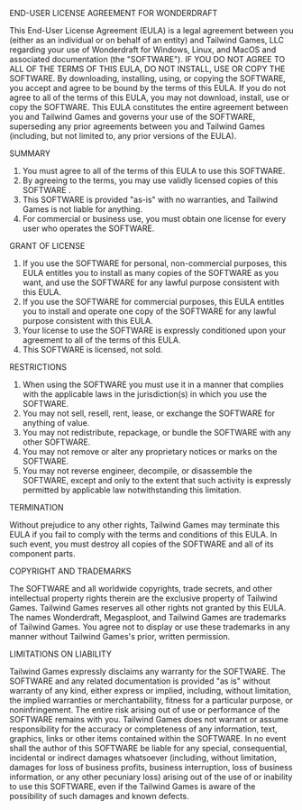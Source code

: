 END-USER LICENSE AGREEMENT FOR WONDERDRAFT

This End-User License Agreement (EULA) is a legal agreement between you (either as an individual or on behalf of an entity) and Tailwind Games, LLC regarding your use of Wonderdraft for Windows, Linux, and MacOS and associated documentation (the "SOFTWARE"). IF YOU DO NOT AGREE TO ALL OF THE TERMS OF THIS EULA, DO NOT INSTALL, USE OR COPY THE SOFTWARE. By downloading, installing, using, or copying the SOFTWARE, you accept and agree to be bound by the terms of this EULA. If you do not agree to all of the terms of this EULA, you may not download, install, use or copy the SOFTWARE. This EULA constitutes the entire agreement between you and Tailwind Games and governs your use of the SOFTWARE, superseding any prior agreements between you and Tailwind Games (including, but not limited to, any prior versions of the EULA).


SUMMARY

1. You must agree to all of the terms of this EULA to use this SOFTWARE.
2. By agreeing to the terms, you may use validly licensed copies of this SOFTWARE .
3. This SOFTWARE is provided "as-is" with no warranties, and Tailwind Games is not liable for anything.
4. For commercial or business use, you must obtain one license for every user who operates the SOFTWARE.


GRANT OF LICENSE

1. If you use the SOFTWARE for personal, non-commercial purposes, this EULA entitles you to install as many copies of the SOFTWARE as you want, and use the SOFTWARE for any lawful purpose consistent with this EULA.
2. If you use the SOFTWARE for commercial purposes, this EULA entitles you to install and operate one copy of the SOFTWARE for any lawful purpose consistent with this EULA.
3. Your license to use the SOFTWARE is expressly conditioned upon your agreement to all of the terms of this EULA.
4. This SOFTWARE is licensed, not sold.


RESTRICTIONS

1. When using the SOFTWARE you must use it in a manner that complies with the applicable laws in the jurisdiction(s) in which you use the SOFTWARE.
2. You may not sell, resell, rent, lease, or exchange the SOFTWARE for anything of value.
3. You may not redistribute, repackage, or bundle the SOFTWARE with any other SOFTWARE.
4. You may not remove or alter any proprietary notices or marks on the SOFTWARE.
5. You may not reverse engineer, decompile, or disassemble the SOFTWARE, except and only to the extent that such activity is expressly permitted by applicable law notwithstanding this limitation.


TERMINATION

Without prejudice to any other rights, Tailwind Games may terminate this EULA if you fail to comply with the terms and conditions of this EULA. In such event, you must destroy all copies of the SOFTWARE and all of its component parts.


COPYRIGHT AND TRADEMARKS

The SOFTWARE and all worldwide copyrights, trade secrets, and other intellectual property rights therein are the exclusive property of Tailwind Games. Tailwind Games reserves all other rights not granted by this EULA. The names Wonderdraft, Megasploot, and Tailwind Games are trademarks of Tailwind Games. You agree not to display or use these trademarks in any manner without Tailwind Games's prior, written permission.


LIMITATIONS ON LIABILITY

Tailwind Games expressly disclaims any warranty for the SOFTWARE. The SOFTWARE and any related documentation is provided "as is" without warranty of any kind, either express or implied, including, without limitation, the implied warranties or merchantability, fitness for a particular purpose, or noninfringement. The entire risk arising out of use or performance of the SOFTWARE remains with you. Tailwind Games does not warrant or assume responsibility for the accuracy or completeness of any information, text, graphics, links or other items contained within the SOFTWARE. In no event shall the author of this SOFTWARE be liable for any special, consequential, incidental or indirect damages whatsoever (including, without limitation, damages for loss of business profits, business interruption, loss of business information, or any other pecuniary loss) arising out of the use of or inability to use this SOFTWARE, even if the Tailwind Games is aware of the possibility of such damages and known defects.
